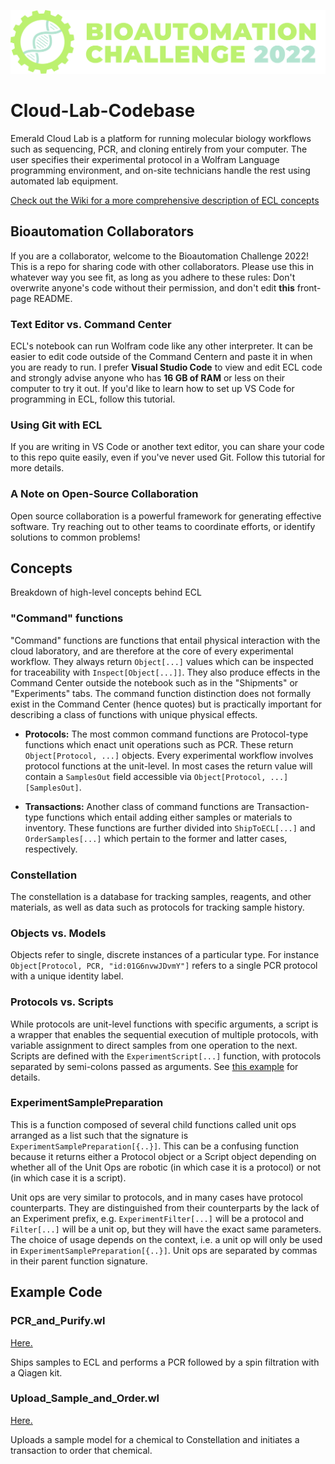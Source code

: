
  ![Tux, the Linux mascot](/imgs/bioauto-challenge-22-logo%404x.png)
# Cloud-Lab-Codebase
Emerald Cloud Lab is a platform for running molecular biology workflows such as sequencing, PCR, and cloning entirely from your computer. The user specifies their experimental protocol in a Wolfram Language programming environment, and on-site technicians handle the rest using automated lab equipment.

[Check out the Wiki for a more comprehensive description of ECL concepts](https://github.com/stefangolas/Cloud-Lab-Codebase/wiki)

## Bioautomation Collaborators
If you are a collaborator, welcome to the Bioautomation Challenge 2022! This is a repo for sharing code with other collaborators. Please use this in whatever way you see fit, as long as you adhere to these rules: Don't overwrite anyone's code without their permission, and don't edit **this** front-page README.

### Text Editor vs. Command Center
ECL's notebook can run Wolfram code like any other interpreter. It can be easier to edit code outside of the Command Centern and paste it in when you are ready to run. I prefer **Visual Studio Code** to view and edit ECL code and strongly advise anyone who has **16 GB of RAM** or less on their computer to try it out. If you'd like to learn how to set up VS Code for programming in ECL, follow this tutorial.

### Using Git with ECL
If you are writing in VS Code or another text editor, you can share your code to this repo quite easily, even if you've never used Git. Follow this tutorial for more details.

### A Note on Open-Source Collaboration
Open source collaboration is a powerful framework for generating effective software. Try reaching out to other teams to coordinate efforts, or identify solutions to common problems! 


## Concepts
Breakdown of high-level concepts behind ECL

### "Command" functions
"Command" functions are functions that entail physical interaction with the cloud laboratory, and are therefore at the core of every experimental workflow. They always return `Object[...]` values which can be inspected for traceability with `Inspect[Object[...]]`. They also produce effects in the Command Center outside the notebook such as in the "Shipments" or "Experiments" tabs. The command function distinction does not formally exist in the Command Center (hence quotes) but is practically important for describing a class of functions with unique physical effects.

- **Protocols:** The most common command functions are Protocol-type functions which enact unit operations such as PCR. These return `Object[Protocol, ...]` objects. Every experimental workflow involves protocol functions at the unit-level. In most cases the return value will contain a `SamplesOut` field accessible via `Object[Protocol, ...][SamplesOut]`.

- **Transactions:** Another class of command functions are Transaction-type functions which entail adding either samples or materials to inventory. These functions are further divided into `ShipToECL[...]` and `OrderSamples[...]` which pertain to the former and latter cases, respectively.

### Constellation
The constellation is a database for tracking samples, reagents, and other materials, as well as data such as protocols for tracking sample history.


### Objects vs. Models
Objects refer to single, discrete instances of a particular type. For instance `Object[Protocol, PCR, "id:01G6nvwJDvmY"]` refers to a single PCR protocol with a unique identity label.

### Protocols vs. Scripts
While protocols are unit-level functions with specific arguments, a script is a wrapper that enables the sequential execution of multiple protocols, with variable assignment to direct samples from one operation to the next. Scripts are defined with the `ExperimentScript[...]` function, with protocols separated by semi-colons passed as arguments. See [this example](../PCR_and_Purify.wl) for details.

### ExperimentSamplePreparation
This is a function composed of several child functions called unit ops arranged as a list such that the signature is `ExperimentSamplePreparation[{..}]`. This can be a confusing function because it returns either a Protocol object or a Script object depending on whether all of the Unit Ops are robotic (in which case it is a protocol) or not (in which case it is a script). <p>Unit ops are very similar to protocols, and in many cases have protocol counterparts. They are distinguished from their counterparts by the lack of an Experiment prefix, e.g. `ExperimentFilter[...]` will be a protocol and `Filter[...]` will be a unit op, but they will have the exact same parameters. The choice of usage depends on the context, i.e. a unit op will only be used in `ExperimentSamplePreparation[{..}]`. Unit ops are separated by commas in their parent function signature.

## Example Code

### PCR_and_Purify.wl
[Here.](/PCR_and_Purify.wl)

Ships samples to ECL and performs a PCR followed by a spin filtration with a Qiagen kit.
  
  ### Upload_Sample_and_Order.wl
[Here.](/Upload_Sample_and_Order.wl)

Uploads a sample model for a chemical to Constellation and initiates a transaction to order that chemical.
